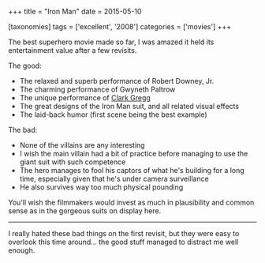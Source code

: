 +++
title = "Iron Man"
date = 2015-05-10

[taxonomies]
tags = ['excellent', '2008']
categories = ['movies']
+++

The best superhero movie made so far, I was amazed it held its
entertainment value after a few revisits.

The good:

- The relaxed and superb performance of Robert Downey, Jr.
- The charming performance of Gwyneth Paltrow
- The unique performance of [Clark Gregg]
- The great designs of the Iron Man suit, and all related visual
  effects
- The laid-back humor (first scene being the best example)

The bad:

- None of the villains are any interesting
- I wish the main villain had a bit of practice before managing to use
  the giant suit with such competence
- The hero manages to fool his captors of what he's building for a
  long time, especially given that he's under camera surveillance
- He also survives way too much physical pounding

You'll wish the filmmakers would invest as much in plausibility and
common sense as in the gorgeous suits on display here.

---

I really hated these bad things on the first revisit, but they were easy
to overlook this time around... the good stuff managed to distract me well
enough.

[Clark Gregg]: http://en.wikipedia.org/wiki/Clark_Gregg
